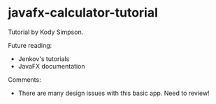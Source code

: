 # javafx-calculator-tutorial
Tutorial by Kody Simpson.

Future reading:
- Jenkov's tutorials
- JavaFX documentation

Comments:
- There are many design issues with this basic app. Need to review!